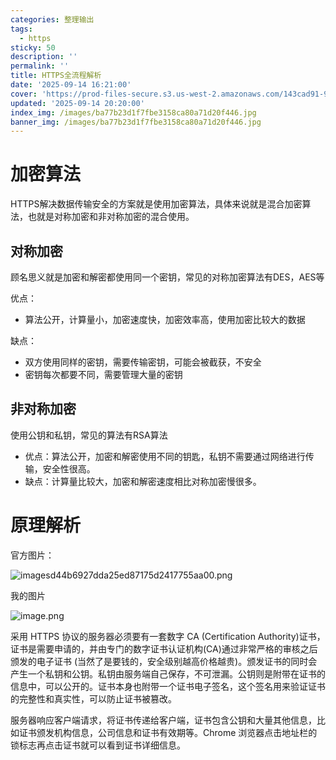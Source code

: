 ```yaml
---
categories: 整理输出
tags:
  - https
sticky: 50
description: ''
permalink: ''
title: HTTPS全流程解析
date: '2025-09-14 16:21:00'
cover: 'https://prod-files-secure.s3.us-west-2.amazonaws.com/143cad91-961b-48b0-82dc-78fbb6eb5abe/8138b291-dced-4d31-8bce-83cbc5e067af/wallhaven-3ldkoy.jpg?X-Amz-Algorithm=AWS4-HMAC-SHA256&X-Amz-Content-Sha256=UNSIGNED-PAYLOAD&X-Amz-Credential=ASIAZI2LB4663JQXDEOO%2F20250918%2Fus-west-2%2Fs3%2Faws4_request&X-Amz-Date=20250918T020112Z&X-Amz-Expires=3600&X-Amz-Security-Token=IQoJb3JpZ2luX2VjEDgaCXVzLXdlc3QtMiJGMEQCIC3dULDok5tjhth5%2BhU5xArbwRBkkT7XF2c9yKD%2BKSAxAiA7ZtLD89cMsjLvG1ujybXytekcUlgaEpbH2%2B4FF%2F4e9iqIBAix%2F%2F%2F%2F%2F%2F%2F%2F%2F%2F8BEAAaDDYzNzQyMzE4MzgwNSIMO1QDqcrwthBlGAw6KtwDigy5W4Cr6yea5twcCJIS%2B4BH9scSJl65xgTm8V%2FGNF1AH0kiDeGgpuCPPgFbW6XyoFrPy%2BY%2FtW1UzD3JzZ0BfW3pfE%2BXLB0MkFUghxh0x%2Fp2weyyzOOQn4%2FZYA4B1jZN%2B%2BIVznsNojAi%2B8zECOzXNsPGbeWiSM3qtEa0bO3Vai%2FXcpo5Fy3T2g8xPHp7KjWv6F7NshEYPeueYRi%2BxdhSHqmYTFy%2FHOYHr5tpwJyc9sw57qpnglJUgbisOXhqRq%2BUAP7GceET0tNz0UojmJfDHbIOLe7lADM14x0hM1KSy5tA7nqLzt5yrtHQcJ5VCSON0V6pcaeoaSF2touX7w2t0MQZLC1GG4dxa3X3wYoz34JlNclfZMfYjn2egxZBwLPXjPX18Frnhz8GpsRrhmWvsDqViXpkwk7u%2BNFhTup9WP%2Bi1kmqMo%2FuopEbzyqMwkB4m5qK6e6DFTKiv4CP5FBD9xsrDLUOdP3VCbKGs3AP7%2FhD%2FGNl3RLQFcT1jOdRZ5mjlu7G5VPfrpiugN9HqSPenOYDuVjY2O6QqVoYU1hjYqiwQczbwBp0cFA8TkTQUOYKAqhuDQywesw5eK8iHAzdPKNfFiAYM8ih%2BqUPh%2BQS24r798XitcDK%2Ff%2FUy5kwxZitxgY6pgGirZtOL4igrEU0gfqMGddwYXgD8N1ByrHVtdFo0rks22vVcW6MEk5rrPuL1csAZBtvQAWlpGqTJyIwMfy1tbmkjqBcGlDSEt37x%2B3FRlYJbX9%2BVo4hMS1q6RidaEhdhhK7ON1nrW2Y6Y8D%2BCDQpVcaqj54oza2NQ4sueEUHAyxyiPnMj0CvEsbu1XUMhYw7TOJJ6d1Ebb55fxJDOu0WgQpEhHHoGXL&X-Amz-Signature=7f547f4f7d150184a98b1e9e15ef1c1579ed6e8b8f0187935c6be6976faa9af1&X-Amz-SignedHeaders=host&x-amz-checksum-mode=ENABLED&x-id=GetObject'
updated: '2025-09-14 20:20:00'
index_img: /images/ba77b23d1f7fbe3158ca80a71d20f446.jpg
banner_img: /images/ba77b23d1f7fbe3158ca80a71d20f446.jpg
---
```


# 加密算法


HTTPS解决数据传输安全的方案就是使用加密算法，具体来说就是混合加密算法，也就是对称加密和非对称加密的混合使用。


## 对称加密


顾名思义就是加密和解密都使用同一个密钥，常见的对称加密算法有DES，AES等


优点：

- 算法公开，计算量小，加密速度快，加密效率高，使用加密比较大的数据

缺点：

- 双方使用同样的密钥，需要传输密钥，可能会被截获，不安全
- 密钥每次都要不同，需要管理大量的密钥

## 非对称加密


使用公钥和私钥，常见的算法有RSA算法

- 优点：算法公开，加密和解密使用不同的钥匙，私钥不需要通过网络进行传输，安全性很高。
- 缺点：计算量比较大，加密和解密速度相比对称加密慢很多。

# 原理解析


官方图片：


![imagesd44b6927dda25ed87175d2417755aa00.png](/images/3dc3885631aadf23c5728c49bb5df3c4.png)


我的图片


![image.png](/images/7dac926f4b3925358a887a46c786b703.png)


采用 HTTPS 协议的服务器必须要有一套数字 CA (Certification Authority)证书，证书是需要申请的，并由专门的数字证书认证机构(CA)通过非常严格的审核之后颁发的电子证书 (当然了是要钱的，安全级别越高价格越贵)。颁发证书的同时会产生一个私钥和公钥。私钥由服务端自己保存，不可泄漏。公钥则是附带在证书的信息中，可以公开的。证书本身也附带一个证书电子签名，这个签名用来验证证书的完整性和真实性，可以防止证书被篡改。


服务器响应客户端请求，将证书传递给客户端，证书包含公钥和大量其他信息，比如证书颁发机构信息，公司信息和证书有效期等。Chrome 浏览器点击地址栏的锁标志再点击证书就可以看到证书详细信息。

